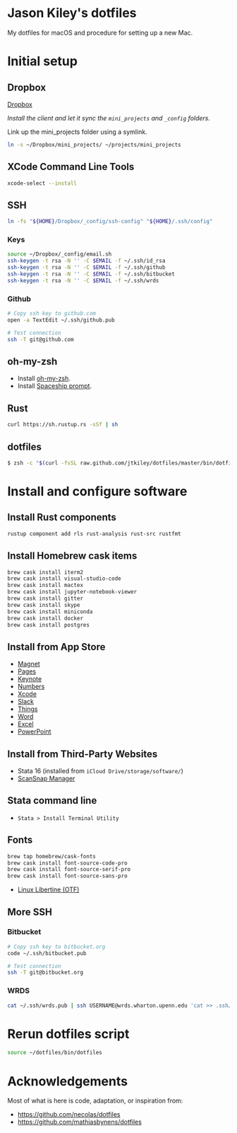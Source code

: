 # Jason Kiley's dotfiles

My dotfiles for macOS and procedure for setting up a new Mac.


# Initial setup


## Dropbox

[Dropbox](https://www.dropbox.com/install2)

*Install the client and let it sync the `mini_projects` and `_config` folders.*

Link up the mini_projects folder using a symlink.

```zsh
ln -s ~/Dropbox/mini_projects/ ~/projects/mini_projects
```

## XCode Command Line Tools

```zsh
xcode-select --install
```

## SSH

```zsh
ln -fs "${HOME}/Dropbox/_config/ssh-config" "${HOME}/.ssh/config"
```

### Keys

```zsh
source ~/Dropbox/_config/email.sh
ssh-keygen -t rsa -N '' -C $EMAIL -f ~/.ssh/id_rsa
ssh-keygen -t rsa -N '' -C $EMAIL -f ~/.ssh/github
ssh-keygen -t rsa -N '' -C $EMAIL -f ~/.ssh/bitbucket
ssh-keygen -t rsa -N '' -C $EMAIL -f ~/.ssh/wrds
```

### Github

```zsh
# Copy ssh key to github.com
open -a TextEdit ~/.ssh/github.pub

# Test connection
ssh -T git@github.com

```

## oh-my-zsh

- Install [oh-my-zsh](https://github.com/robbyrussell/oh-my-zsh).
- Install [Spaceship prompt](https://github.com/denysdovhan/spaceship-prompt).


## Rust

```zsh
curl https://sh.rustup.rs -sSf | sh
```


## dotfiles

```zsh
$ zsh -c "$(curl -fsSL raw.github.com/jtkiley/dotfiles/master/bin/dotfiles)"
```


# Install and configure software


## Install Rust components

```zsh
rustup component add rls rust-analysis rust-src rustfmt
```


## Install Homebrew cask items

```zsh
brew cask install iterm2
brew cask install visual-studio-code
brew cask install mactex
brew cask install jupyter-notebook-viewer
brew cask install gitter
brew cask install skype
brew cask install miniconda
brew cask install docker
brew cask install postgres
```


## Install from App Store

- [Magnet](https://itunes.apple.com/us/app/magnet/id441258766?mt=12)
- [Pages](https://itunes.apple.com/us/app/pages/id409201541?mt=12&uo=4)
- [Keynote](https://itunes.apple.com/us/app/keynote/id409183694?mt=12)
- [Numbers](https://itunes.apple.com/us/app/numbers/id409203825?mt=12)
- [Xcode](https://itunes.apple.com/us/app/xcode/id497799835?mt=12&uo=4)
- [Slack](https://itunes.apple.com/us/app/slack/id803453959?mt=12)
- [Things](https://itunes.apple.com/us/app/things-3/id904280696?mt=12)
- [Word](https://itunes.apple.com/us/app/microsoft-word/id462054704?mt=12)
- [Excel](https://itunes.apple.com/us/app/microsoft-excel/id462058435?mt=12)
- [PowerPoint](https://itunes.apple.com/us/app/microsoft-powerpoint/id462062816?mt=12)


## Install from Third-Party Websites

- Stata 16 (installed from `iCloud Drive/storage/software/`)
- [ScanSnap Manager](http://www.fujitsu.com/global/support/computing/peripheral/scanners/software/s1300i.html)


## Stata command line

- `Stata > Install Terminal Utility`


## Fonts

```zsh
brew tap homebrew/cask-fonts
brew cask install font-source-code-pro
brew cask install font-source-serif-pro
brew cask install font-source-sans-pro

```

- [Linux Libertine (OTF)](http://www.linuxlibertine.org/index.php?id=91&L=1)


## More SSH


### Bitbucket

```zsh
# Copy ssh key to bitbucket.org
code ~/.ssh/bitbucket.pub

# Test connection
ssh -T git@bitbucket.org

```

### WRDS

```zsh
cat ~/.ssh/wrds.pub | ssh USERNAME@wrds.wharton.upenn.edu 'cat >> .ssh/authorized_keys'
```

# Rerun dotfiles script

```zsh
source ~/dotfiles/bin/dotfiles

```

# Acknowledgements

Most of what is here is code, adaptation, or inspiration from:

- https://github.com/necolas/dotfiles
- https://github.com/mathiasbynens/dotfiles
